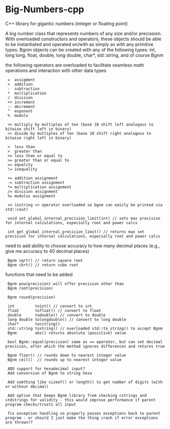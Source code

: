 # Big-Numbers-cpp
C++ library for gigantic numbers (integer or floating point)

  A big number class that represents numbers of any size and/or precission. With overloaded constructors and operators, these objects should be able to be instantiated and operated on/with as simply as with any primitive types. Bgnm objects can be created with any of the following types: int, long long, float, double, long double, char*, std::string, and of course Bgnm

 the following operators are overloaded to facilitate seamless math operations and interaction with other data types
 
     =  assigment
     +  addition
     -  subtraction
     *  multiplication
     /  division
     ++ increment
     -- decrement
     ^  exponent
     %  modulo
     
     << multiply by multiples of ten (base 10 shift left analogous to bitwise shift left in binary)
     >> divide by multiples of ten (base 10 shift right analogous to bitwise right left in binary)

     <  less than
     >  greater than
     <= less than or equal to
     >= greater than or equal to
     == equality
     != inequality
 
     += addition assignment
     -= subtraction assignment
     *= multiplication assignment
     /= division assignment
     %= modulus assignment
 
     << (ostring << operator overloaded so bgnm can easily be printed via std::cout)
 
     void set_global_internal_precision_limit(int) // sets max precision for internal calculations, especially root and power calcs
 
     int get_global_internal_precision_limit() // returns max set precision for internal calculations, especially root and power calcs
 
 need to add ability to choose accuracy to how many decimal places (e.g., give me accuracy to 40 decimal places)
 
     Bgnm sqrt() // return square root
     Bgnm cbrt() // return cube root
 
 
 functions that need to be added

     Bgnm pow(precision) will offer precision other than
     Bgnm root(precision)
 
     Bgnm round(precision)
 
     int         toint() // convert to int
     float       tofloat() // convert to float
     double      todouble() // convert to double
     long double tolongdouble() // convert to long double
     char*       tocstring()
     std::string tostring() // overloaded std::to_string() to accept Bgnm
     Bgnm        abs() returns absolute (possitive) value
 
     bool Bgnm::equal(precision) same as == operator, but can set decimal precision, after which the method ignores differences and returns true
 
     Bgnm floor() // rounds down to nearest integer value
     Bgnm ceil()  // rounds up to nearest integer value
 
     ADD support for hexadecimal input?
     Add conversion of Bgnm to string hexa
 
     Add somthing like sizeof() or length() to get number of digits (with or without decimal)
 
     Add option that keeps Bgnm library from checking cstrings and stdstrings for validity - this would improve performance if parent program checks/trusts all input
 
     fix exception handling so properly passes exceptions back to parent program - or should I just make the thing crash if error exceptions are thrown??
  
